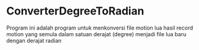 # ConverterDegreeToRadian
Program ini adalah program untuk menkonversi file motion lua hasil record motion yang semula dalam satuan derajat (degree) menjadi file lua baru dengan derajat radian
